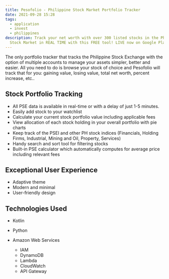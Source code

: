 ```yaml
---
title: Pesofolio - Philippine Stock Market Portfolio Tracker
date: 2021-09-28 15:28
tags:
  - application
  - invest
  - philippines
description: Track your net worth with over 300 listed stocks in the Philippine
  Stock Market in REAL TIME with this FREE tool! LIVE now on Google Play Store!
---
```

The only portfolio tracker that tracks the Philippine Stock Exchange with the option of multiple accounts to manage your assets simpler, better and easier. All you need to do is browse your stock of choice and Pesofolio will track that for you: gaining value, losing value, total net worth, percent increase, etc..

## Stock Portfolio Tracking

* All PSE data is available in real-time or with a delay of just 1-5 minutes.
* Easily add stock to your watchlist
* Calculate your current stock portfolio value including applicable fees
* View allocation of each stock holding in your overall portfolio with pie charts
* Keep track of the PSEI and other PH stock indices (Financials, Holding Firms, Industrial, Mining and Oil, Property, Services)
* Handy search and sort tool for filtering stocks
* Built-in PSE calculator which automatically computes for average price including relevant fees

## Exceptional User Experience

* Adaptive theme
* Modern and minimal
* User-friendly design

## Technologies Used

* Kotlin
* Python
* Amazon Web Services 

  * IAM
  * DynamoDB
  * Lambda
  * CloudWatch
  * API Gateway